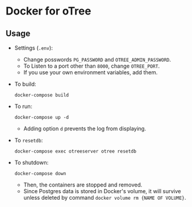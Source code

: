 # Docker for oTree

## Usage

- Settings (`.env`):
    - Change posswords `PG_PASSWORD` and `OTREE_ADMIN_PASSWORD`.
    - To Listen to a port other than `8000`, change `OTREE_PORT`.
    - If you use your own environment variables, add them.

- To build:
    ```
    docker-compose build
    ```

- To run:
    ```
    docker-compose up -d
    ```
    - Adding option `d` prevents the log from displaying.

- To `resetdb`:
    ```
    docker-compose exec otreeserver otree resetdb
    ```

- To shutdown:
    ```
    docker-compose down
    ```
    - Then, the containers are stopped and removed.
    - Since Postgres data is stored in Docker's volume, it will survive unless deleted by command `docker volume rm {NAME OF VOLUME}`.